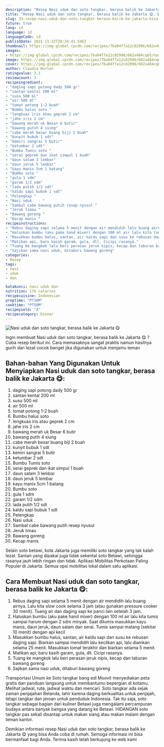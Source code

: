 ```yaml
---
description: "Resep Nasi uduk dan soto tangkar, berasa balik ke Jakarta 😋, Bisa Manjain Lidah"
title: "Resep Nasi uduk dan soto tangkar, berasa balik ke Jakarta 😋, Bisa Manjain Lidah"
slug: 33-resep-nasi-uduk-dan-soto-tangkar-berasa-balik-ke-jakarta-bisa-manjain-lidah
future: true
lang: id
language: id
languageCode: id
publishDate: 2021-11-22T20:34:41.546Z 
thumbnail: https://img-global.cpcdn.com/recipes/7ba04ffa12c82996/682x484cq65/nasi-uduk-dan-soto-tangkar-berasa-balik-ke-jakarta-foto-resep-utama.png
images:
- https://img-global.cpcdn.com/recipes/7ba04ffa12c82996/682x484cq65/nasi-uduk-dan-soto-tangkar-berasa-balik-ke-jakarta-foto-resep-utama.png
image: https://img-global.cpcdn.com/recipes/7ba04ffa12c82996/682x484cq65/nasi-uduk-dan-soto-tangkar-berasa-balik-ke-jakarta-foto-resep-utama.png
cover: https://img-global.cpcdn.com/recipes/7ba04ffa12c82996/682x484cq65/nasi-uduk-dan-soto-tangkar-berasa-balik-ke-jakarta-foto-resep-utama.png
author: Claudia Horton
ratingvalue: 3.1
reviewcount: 3
recipeingredient:
- "daging sapi potong dady 500 gr"
- "santan kental 200 ml"
- "susu 500 ml"
- "air 500 ml"
- "tomat potong 1-2 buah"
- "Bumbu halus soto "
- "lengkuas iris atau geprek 2 cm"
- "jahe iris 2 cm"
- "bawang merah uk Besar 6 butir"
- "bawang putih 4 siung"
- "cabe merah besar buang biji 2 buah"
- "kunyit bubuk 1 sdt"
- "kemiri sangrai 5 butir"
- "ketumbar 2 sdt"
- "Bumbu Tumis soto "
- "serai geprek dan ikat simpul 1 buah"
- "daun salam 3 lembar"
- "daun jeruk 5 lembar"
- "kayu manis 5cm 1 batang"
- "Bumbu soto "
- "gula 1 sdm"
- "garam 1/2 sdm"
- "lada putih 1/2 sdt"
- "kaldu sapi bubuk 1 sdt"
- "Pelengkap "
- "Nasi uduk   . "
- "Sambal cabe bawang putih resep nyusul "
- "Jeruk limau "
- "Bawang goreng "
- "Kecap manis "
recipeinstructions:
- "Rebus daging sapi selama 5 menit dengan air mendidih lalu buang airnya. Lalu kita slow cook selama 3 jam (atau gunakan pressure cooker 30 menit). Tuang air dan daging sapi ke panci lain setelah 3 jam."
- "Haluskan bumbu (aku pake hand mixer) dengan 100 ml air lalu kita tumis sampai harum dengan 2 sdm minyak. Saat ditumis masukkan kayu manis, daun jeruk, daun salam dan serai. Tumis sampai matang (sekitar 10 menit) dengan api kecil"
- "Masukkan bumbu halus, santan, air kaldu sapi dan susu ke rebusan daging sapi. Biarkan sampai mendidih lalu kecilkan api, lalu diamkan selama 25 menit. Masukkan tomat terakhir dan biarkan selama 5 menit."
- "Matikan api, baru kasih garam, gula, dll. Cicipi rasanya."
- "Tuang ke mangkok lalu beri perasan jeruk nipis, kecap dan taburan bawang goreng"
- "Sajikan sama nasi uduk, ditaburi bawang goreng"
categories:
- Resep
tags:
- nasi
- uduk
- dan

katakunci: nasi uduk dan 
nutrition: 176 calories
recipecuisine: Indonesian
preptime: "PT38M"
cooktime: "PT50M"
recipeyield: "4"
recipecategory: Dinner
---
```



![Nasi uduk dan soto tangkar, berasa balik ke Jakarta 😋](https://img-global.cpcdn.com/recipes/7ba04ffa12c82996/682x484cq65/nasi-uduk-dan-soto-tangkar-berasa-balik-ke-jakarta-foto-resep-utama.png)

Ingin membuat Nasi uduk dan soto tangkar, berasa balik ke Jakarta 😋 ? Coba resep berikut ini. Cara memasaknya sangat praktis namun hasilnya gurih dan lezat cocok banget jika digunakan untuk menjamu teman

<!--inarticleads1-->

## Bahan-bahan Yang Digunakan Untuk Menyiapkan Nasi uduk dan soto tangkar, berasa balik ke Jakarta 😋:

1. daging sapi potong dady 500 gr
1. santan kental 200 ml
1. susu 500 ml
1. air 500 ml
1. tomat potong 1-2 buah
1. Bumbu halus soto 
1. lengkuas iris atau geprek 2 cm
1. jahe iris 2 cm
1. bawang merah uk Besar 6 butir
1. bawang putih 4 siung
1. cabe merah besar buang biji 2 buah
1. kunyit bubuk 1 sdt
1. kemiri sangrai 5 butir
1. ketumbar 2 sdt
1. Bumbu Tumis soto 
1. serai geprek dan ikat simpul 1 buah
1. daun salam 3 lembar
1. daun jeruk 5 lembar
1. kayu manis 5cm 1 batang
1. Bumbu soto 
1. gula 1 sdm
1. garam 1/2 sdm
1. lada putih 1/2 sdt
1. kaldu sapi bubuk 1 sdt
1. Pelengkap 
1. Nasi uduk   . 
1. Sambal cabe bawang putih resep nyusul 
1. Jeruk limau 
1. Bawang goreng 
1. Kecap manis 

Selain soto betawi, kota Jakarta juga memiliki soto tangkar yang tak kalah lezat. Santan yang dipakai juga tidak sekental soto Betawi, sehingga rasanya jauh lebih ringan dan tidak. Aplikasi Mobilitas Perkotaan Paling Populer di Jakarta. Semua opsi mobilitas lokal dalam satu aplikasi. 

<!--inarticleads2-->

## Cara Membuat Nasi uduk dan soto tangkar, berasa balik ke Jakarta 😋:

1. Rebus daging sapi selama 5 menit dengan air mendidih lalu buang airnya. Lalu kita slow cook selama 3 jam (atau gunakan pressure cooker 30 menit). Tuang air dan daging sapi ke panci lain setelah 3 jam.
1. Haluskan bumbu (aku pake hand mixer) dengan 100 ml air lalu kita tumis sampai harum dengan 2 sdm minyak. Saat ditumis masukkan kayu manis, daun jeruk, daun salam dan serai. Tumis sampai matang (sekitar 10 menit) dengan api kecil
1. Masukkan bumbu halus, santan, air kaldu sapi dan susu ke rebusan daging sapi. Biarkan sampai mendidih lalu kecilkan api, lalu diamkan selama 25 menit. Masukkan tomat terakhir dan biarkan selama 5 menit.
1. Matikan api, baru kasih garam, gula, dll. Cicipi rasanya.
1. Tuang ke mangkok lalu beri perasan jeruk nipis, kecap dan taburan bawang goreng
1. Sajikan sama nasi uduk, ditaburi bawang goreng


Transportasi Umum ke Soto tangkar bang edi Moovit menyediakan peta gratis dan panduan langsung untuk membantumu bepergian di kotamu. Melihat jadwal, rute, jadwal waktu dan mencari. Soto tangkar ada sejak zaman penjajahan Belanda, lahir karena daging berkualitas untuk penjajah, tetapi tangkar dan jeroan untuk penduduk Indonesia. Tak itu saja, soto tangkar sebagai bagian dari kuliner Betawi juga mengalami percampuran budaya antara banyak bangsa yang datang ke Betawi. HIDANGAN soto tangkar pas sekali disantap untuk makan siang atau makan malam dengan teman kantor. 

Demikian informasi  resep Nasi uduk dan soto tangkar, berasa balik ke Jakarta 😋   yang bisa Anda coba di rumah. Semoga informasi ini bisa bermanfaat bagi Anda. Terima kasih telah berkujung ke web kami
